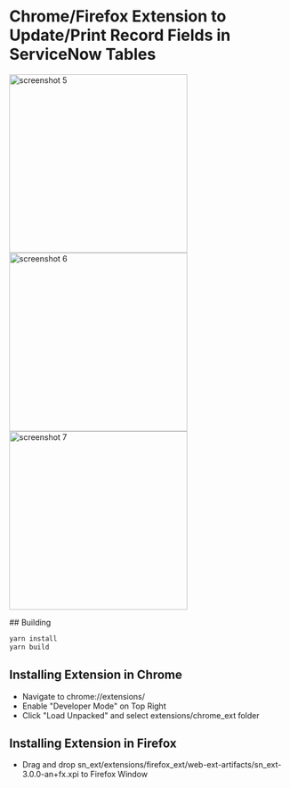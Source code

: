 # Chrome/Firefox Extension to Update/Print Record Fields in ServiceNow Tables

<p float="left">
  <img width="320" alt="screenshot 5" src="https://user-images.githubusercontent.com/13809096/160586430-68874183-6577-4091-b073-6d5ee8f41950.png">
  <img width="320" alt="screenshot 6" src="https://user-images.githubusercontent.com/13809096/160586423-7a86f177-eea6-4a19-91ea-8575fa90f636.png">
  <img width="320" alt="screenshot 7" src="https://user-images.githubusercontent.com/13809096/160586416-44fb1fa1-a9c9-4d28-998e-029fdf4c6a71.png">
</p>
## Building

```bash
yarn install
yarn build
```

## Installing Extension in Chrome

- Navigate to chrome://extensions/
- Enable "Developer Mode" on Top Right
- Click "Load Unpacked" and select extensions/chrome_ext folder

## Installing Extension in Firefox

- Drag and drop sn_ext/extensions/firefox_ext/web-ext-artifacts/sn_ext-3.0.0-an+fx.xpi to Firefox Window

